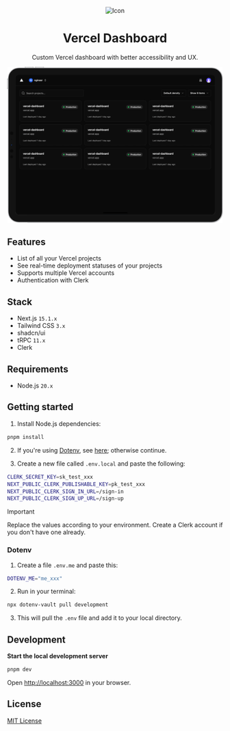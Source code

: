 <p align="center">
  <img src="https://assets.vercel.com/image/upload/front/favicon/vercel/apple-touch-icon-256x256.png" width="96" alt="Icon" />
</p>

<h1 align="center">Vercel Dashboard</h1>

<p align="center">Custom Vercel dashboard with better accessibility and UX.</p>

<p align="center">
  <img src=".github/screenshot.png" width="720" />
</p>

## Features

- List of all your Vercel projects
- See real-time deployment statuses of your projects
- Supports multiple Vercel accounts
- Authentication with Clerk

## Stack

- Next.js `15.1.x`
- Tailwind CSS `3.x`
- shadcn/ui
- tRPC `11.x`
- Clerk

## Requirements

- Node.js `20.x`

## Getting started

1. Install Node.js dependencies:

```sh
pnpm install
```

2. If you're using [Dotenv](https://www.dotenv.org), see [here](#dotenv); otherwise continue.

3. Create a new file called `.env.local` and paste the following:

```sh
CLERK_SECRET_KEY=sk_test_xxx
NEXT_PUBLIC_CLERK_PUBLISHABLE_KEY=pk_test_xxx
NEXT_PUBLIC_CLERK_SIGN_IN_URL=/sign-in
NEXT_PUBLIC_CLERK_SIGN_UP_URL=/sign-up
```

> [!IMPORTANT]
> Replace the values according to your environment.
> Create a Clerk account if you don't have one already.

### Dotenv

1. Create a file `.env.me` and paste this:
    
```sh
DOTENV_ME="me_xxx"
```
    
2. Run in your terminal:
    
```sh
npx dotenv-vault pull development
```
    
3. This will pull the `.env` file and add it to your local directory.

## Development

**Start the local development server**

```sh
pnpm dev
```

Open [http://localhost:3000](http://localhost:3000) in your browser.

## License

[MIT License](LICENSE)
